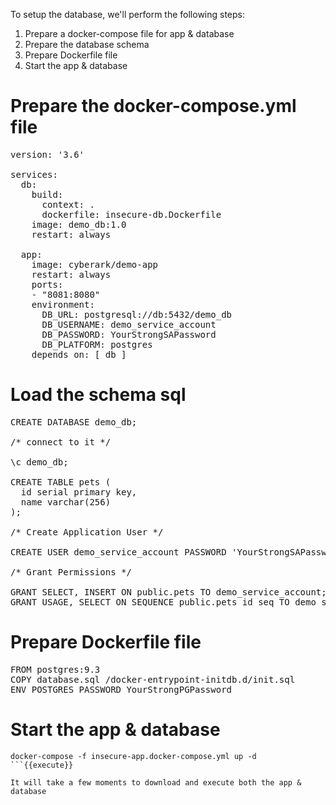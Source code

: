 
To setup the database, we'll perform the following steps:
1. Prepare a docker-compose file for app & database 
2. Prepare the database schema
3. Prepare Dockerfile file
4. Start the app & database 


# Prepare the docker-compose.yml file

<pre class="file" data-filename="~/tutorial/insecure/insecure-app.docker-compose.yml" data-target="replace">version: '3.6'

services:
  db:
    build:
      context: .
      dockerfile: insecure-db.Dockerfile
    image: demo_db:1.0
    restart: always

  app:
    image: cyberark/demo-app
    restart: always
    ports:
    - "8081:8080"
    environment:
      DB_URL: postgresql://db:5432/demo_db
      DB_USERNAME: demo_service_account
      DB_PASSWORD: YourStrongSAPassword 
      DB_PLATFORM: postgres
    depends_on: [ db ]
</pre>

# Load the schema sql

<pre class="file" data-filename="~/tutorial/insecure/database.sql" data-target="replace">CREATE DATABASE demo_db;

/* connect to it */

\c demo_db;

CREATE TABLE pets (
  id serial primary key,
  name varchar(256)
);

/* Create Application User */

CREATE USER demo_service_account PASSWORD 'YourStrongSAPassword';

/* Grant Permissions */

GRANT SELECT, INSERT ON public.pets TO demo_service_account;
GRANT USAGE, SELECT ON SEQUENCE public.pets_id_seq TO demo_service_account;
</pre>

# Prepare Dockerfile file

<pre class="file" data-filename="~/tutorial/insecure/insecure-db.Dockerfile" data-target="replace">FROM postgres:9.3
COPY database.sql /docker-entrypoint-initdb.d/init.sql
ENV POSTGRES_PASSWORD YourStrongPGPassword
</pre>


# Start the app & database
```
docker-compose -f insecure-app.docker-compose.yml up -d
```{{execute}}

It will take a few moments to download and execute both the app & database
